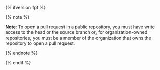 {% ifversion fpt %}

{% note %}

**Note**: To open a pull request in a public repository, you must have write access to the head or the source branch or, for organization-owned repositories, you must be a member of the organization that owns the repository to open a pull request.

{% endnote %}

{% endif %}
